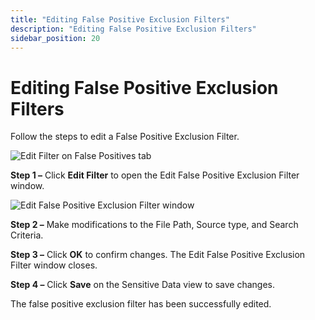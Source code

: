 ```yaml
---
title: "Editing False Positive Exclusion Filters"
description: "Editing False Positive Exclusion Filters"
sidebar_position: 20
---
```


# Editing False Positive Exclusion Filters

Follow the steps to edit a False Positive Exclusion Filter.

![Edit Filter on False Positives tab](/img/product_docs/accessanalyzer/12.0/admin/settings/sensitivedata/exclusions/editfilter.webp)

**Step 1 –** Click **Edit Filter** to open the Edit False Positive Exclusion Filter window.

![Edit False Positive Exclusion Filter window](/img/product_docs/accessanalyzer/12.0/admin/settings/sensitivedata/exclusions/editexclusionfilterwindow.webp)

**Step 2 –** Make modifications to the File Path, Source type, and Search Criteria.

**Step 3 –** Click **OK** to confirm changes. The Edit False Positive Exclusion Filter window
closes.

**Step 4 –** Click **Save** on the Sensitive Data view to save changes.

The false positive exclusion filter has been successfully edited.
